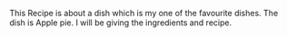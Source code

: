 This Recipe is about a dish which is my one of the favourite dishes. The dish is Apple pie.
I will be giving the ingredients and recipe. 